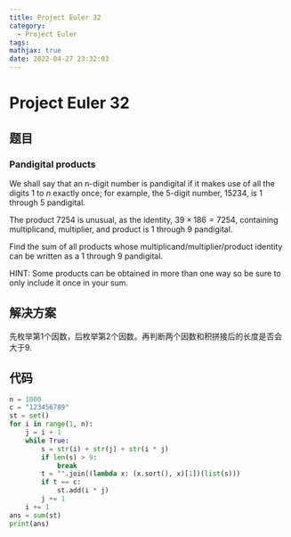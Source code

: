 ```yaml
---
title: Project Euler 32
category:
  - Project Euler
tags:
mathjax: true
date: 2022-04-27 23:32:03
---
```


<escape><!-- more --></escape>

# Project Euler 32

## 题目

### Pandigital products

We shall say that an n-digit number is pandigital if it makes use of all the digits $1$ to $n$ exactly once; for example, the $5$-digit number, $15234$, is $1$ through $5$ pandigital.

The product $7254$ is unusual, as the identity, $39 \times 186 = 7254$, containing multiplicand, multiplier, and product is $1$ through $9$ pandigital.

Find the sum of all products whose multiplicand/multiplier/product identity can be written as a $1$ through $9$ pandigital.

HINT: Some products can be obtained in more than one way so be sure to only include it once in your sum.

## 解决方案

先枚举第$1$个因数，后枚举第$2$个因数。再判断两个因数和积拼接后的长度是否会大于$9$.

## 代码

```py
n = 1000
c = "123456789"
st = set()
for i in range(1, n):
    j = i + 1
    while True:
        s = str(i) + str(j) + str(i * j)
        if len(s) > 9:
            break
        t = "".join((lambda x: (x.sort(), x)[1])(list(s)))
        if t == c:
            st.add(i * j)
        j += 1
    i += 1
ans = sum(st)
print(ans)
```
